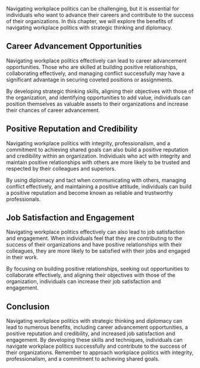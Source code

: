 
Navigating workplace politics can be challenging, but it is essential for individuals who want to advance their careers and contribute to the success of their organizations. In this chapter, we will explore the benefits of navigating workplace politics with strategic thinking and diplomacy.

Career Advancement Opportunities
--------------------------------

Navigating workplace politics effectively can lead to career advancement opportunities. Those who are skilled at building positive relationships, collaborating effectively, and managing conflict successfully may have a significant advantage in securing coveted positions or assignments.

By developing strategic thinking skills, aligning their objectives with those of the organization, and identifying opportunities to add value, individuals can position themselves as valuable assets to their organizations and increase their chances of career advancement.

Positive Reputation and Credibility
-----------------------------------

Navigating workplace politics with integrity, professionalism, and a commitment to achieving shared goals can also build a positive reputation and credibility within an organization. Individuals who act with integrity and maintain positive relationships with others are more likely to be trusted and respected by their colleagues and superiors.

By using diplomacy and tact when communicating with others, managing conflict effectively, and maintaining a positive attitude, individuals can build a positive reputation and become known as reliable and trustworthy professionals.

Job Satisfaction and Engagement
-------------------------------

Navigating workplace politics effectively can also lead to job satisfaction and engagement. When individuals feel that they are contributing to the success of their organizations and have positive relationships with their colleagues, they are more likely to be satisfied with their jobs and engaged in their work.

By focusing on building positive relationships, seeking out opportunities to collaborate effectively, and aligning their objectives with those of the organization, individuals can increase their job satisfaction and engagement.

Conclusion
----------

Navigating workplace politics with strategic thinking and diplomacy can lead to numerous benefits, including career advancement opportunities, a positive reputation and credibility, and increased job satisfaction and engagement. By developing these skills and techniques, individuals can navigate workplace politics successfully and contribute to the success of their organizations. Remember to approach workplace politics with integrity, professionalism, and a commitment to achieving shared goals.

